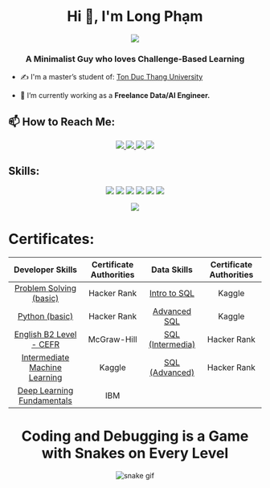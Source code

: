 <h1 align="center">Hi 👋, I'm Long Phạm</h1>
<p align="center"><img src="https://img.icons8.com/clouds/64/000000/vietnam--v2.png"/></p>

<h3 align="center">A Minimalist Guy who loves Challenge-Based Learning</h3>

- ✍ I'm a master’s student of: [Ton Duc Thang University](https://www.tdtu.edu.vn/)

- 🌱 I’m currently working as a **Freelance Data/AI Engineer.**


## 📫 How to Reach Me:

<p align="center">
  <a href="https://linkedin.com/in/long-pham-6a8a01241" target="_blank">
    <img src="https://img.icons8.com/fluent/48/000000/linkedin.png"/>
  </a>
  <a href="https://facebook.com/longpham.nero" alt="Facebook">
    <img src="https://img.icons8.com/fluent/48/000000/facebook-new.png" target="_blank" />
  </a> 
  <a href="https://github.com/pdtlong" alt="Github">
    <img src="https://img.icons8.com/fluent/48/000000/github.png"/>
  </a> 
  <a href="mailto:pdtlong.ai@gmail.com" alt="Email">
    <img src="https://img.icons8.com/fluent/48/000000/mailing.png"/>
  </a>
</p>

## Skills:
<p align="center">
  <img src="https://img.icons8.com/dusk/64/000000/python.png"/>
  <img src="https://img.icons8.com/dusk/64/000000/power-bi.png"/>
  <img src="https://img.icons8.com/external-wanicon-flat-wanicon/64/000000/external-sql-server-big-data-wanicon-flat-wanicon.png"/>
  <img src="https://img.icons8.com/dusk/64/000000/anaconda.png"/>
  <img src="https://img.icons8.com/plasticine/64/000000/adobe-photoshop.png"/>
  <img src="https://img.icons8.com/color/64/000000/tensorflow.png"/>
</p>
<p align="center">
  <img src="https://github-readme-stats.vercel.app/api/top-langs/?username=pdtlong&layout=compact"/>
 </p>

# Certificates:
<div align="center">

|       **Developer Skills**       	| **Certificate Authorities** 	|  **Data Skills** 	| **Certificate Authorities** 	|
|:-----------------------------:	|:-------------------:	|:----------------:	|:-------------------:	|
| [Problem Solving (basic)](https://www.hackerrank.com/certificates/fdf44dd0d447)|     Hacker Rank     	| [Intro to SQL](https://www.kaggle.com/learn/certification/phmdngthnhlong/intro-to-sql)     	|        Kaggle       	|
| [Python (basic)](https://www.hackerrank.com/certificates/4ce9f6ed90ef)|     Hacker Rank     	| [Advanced SQL](https://www.hackerrank.com/certificates/a2854b2446e2)  |        Kaggle       	|
| [English B2 Level - CEFR](https://github.com/pdtlong/pdtlong/blob/main/certificates/English%20Certificate%20B2.pdf)|     McGraw-Hill     	| [SQL (Intermedia)](https://www.hackerrank.com/certificates/a034e8ae5e46)|     Hacker Rank     	|
| [Intermediate Machine Learning](https://www.kaggle.com/learn/certification/phmdngthnhlong/intermediate-machine-learning)	|        Kaggle       	| [SQL (Advanced)](https://www.hackerrank.com/certificates/a2854b2446e2)|     Hacker Rank     	|
|[Deep Learning Fundamentals](https://courses.cognitiveclass.ai/certificates/93031d8e5b6b4570b2ec5cff6f03d0d3)|  IBM        |                  	|                     |

<div align="center">

# Coding and Debugging is a Game with Snakes on Every Level
![snake gif](https://github.com/pdtlong/pdtlong/blob/output/github-contribution-grid-snake.gif)

